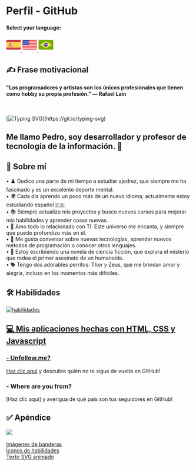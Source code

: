 # Perfil - GitHub

#### Select your language:

<a href="README.es.md">
    <img src="espanha.png" alt="Bandera de España" style="width: 40px;">
</a>
<a href="README.en.md">
    <img src="estadosunidos.png" alt="Bandera de Estados Unidos" style="width: 40px;">
</a>
<a href="README.md">
    <img src="brasil.png" alt="Bandera de Brasil" style="width: 40px;">
</a>


## ✍️ Frase motivacional
<div>
    <h4>"Los programadores y artistas son los únicos profesionales que tienen como hobby su propia profesión." — Rafael Lain</h4><br>
</div>

[![Typing SVG](https://readme-typing-svg.demolab.com?font=Fira+Code&size=35&pause=1000&color=D3D3D3&width=435&lines=Hola%2C+Bienvenido!!!)](https://git.io/typing-svg)
## Me llamo Pedro, soy desarrollador y profesor de tecnología de la información. 🖖


## 🚀 Sobre mí


• ♟️ Dedico una parte de mi tiempo a estudiar ajedrez, que siempre me ha fascinado y es un excelente deporte mental. <br> 
• 🌍 Cada día aprendo un poco más de un nuevo idioma; actualmente estoy estudiando español 🇪🇸. <br>
• 📚 Siempre actualizo mis proyectos y busco nuevos cursos para mejorar mis habilidades y aprender cosas nuevas.<br> 
• 💖 Amo todo lo relacionado con TI. Este universo me encanta, y siempre que puedo profundizo más en él. <br>
• 💬 Me gusta conversar sobre nuevas tecnologías, aprender nuevos métodos de programación o conocer otros lenguajes. <br>
• 📖 Estoy escribiendo una novela de ciencia ficción, que explora el misterio que rodea el primer asesinato de un humanoide. <br>
• 🐕 Tengo dos adorables perritos: Thor y Zeus, que me brindan amor y alegría, incluso en los momentos más difíciles. <br>


## 🛠 Habilidades
<a href="https://skillicons.dev"> <img src="https://skillicons.dev/icons?i=py,js,php,java,c,vue,react,laravel,jquery,bootstrap,sass,mysql,sqlite,git,github,vscode,postman,cypress,html,css,nodejs,npm" alt="habilidades"/>


## 💻 Mis aplicaciones hechas con HTML, CSS y Javascript
### - Unfollow.me?
[Haz clic aquí](https://pedrordcampos.github.io/unfollowme/) y descubre quién no te sigue de vuelta en GitHub! 

### - Where are you from?
[Haz clic aquí] y averigua de qué país son tus seguidores en GitHub!

## ✅ Apéndice

[![](https://visitcount.itsvg.in/api?id=pedrordcampos&label=Visitantes&color=0&icon=4&pretty=false)](https://visitcount.itsvg.in)

[Imágenes de banderas](https://br.freepik.com)<br>
[Íconos de habilidades](https://skillicons.dev)<br>
[Texto SVG animado](https://readme-typing-svg.demolab.com/demo/)
